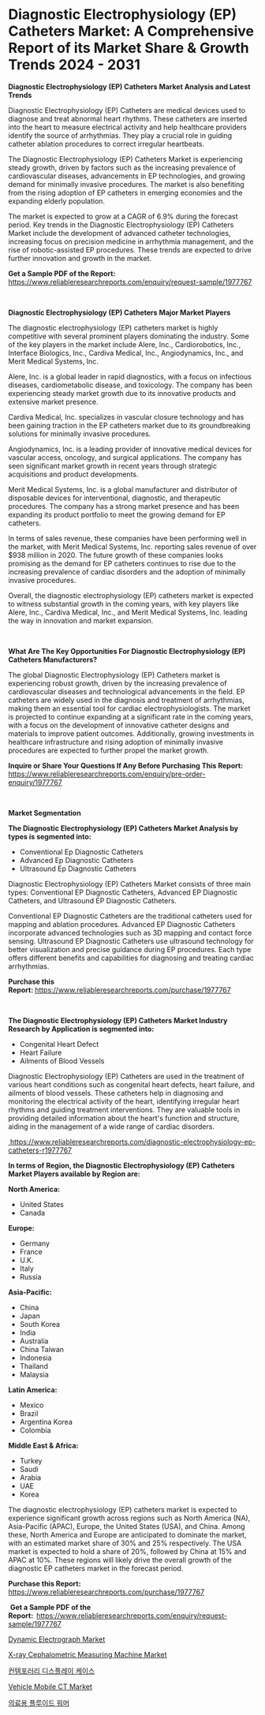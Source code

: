 <p><h1>Diagnostic Electrophysiology (EP) Catheters Market: A Comprehensive Report of its Market Share & Growth Trends 2024 - 2031</h1></p><p><strong>Diagnostic Electrophysiology (EP) Catheters Market Analysis and Latest Trends</strong></p>
<p><p>Diagnostic Electrophysiology (EP) Catheters are medical devices used to diagnose and treat abnormal heart rhythms. These catheters are inserted into the heart to measure electrical activity and help healthcare providers identify the source of arrhythmias. They play a crucial role in guiding catheter ablation procedures to correct irregular heartbeats.</p><p>The Diagnostic Electrophysiology (EP) Catheters Market is experiencing steady growth, driven by factors such as the increasing prevalence of cardiovascular diseases, advancements in EP technologies, and growing demand for minimally invasive procedures. The market is also benefiting from the rising adoption of EP catheters in emerging economies and the expanding elderly population.</p><p>The market is expected to grow at a CAGR of 6.9% during the forecast period. Key trends in the Diagnostic Electrophysiology (EP) Catheters Market include the development of advanced catheter technologies, increasing focus on precision medicine in arrhythmia management, and the rise of robotic-assisted EP procedures. These trends are expected to drive further innovation and growth in the market.</p></p>
<p><strong>Get a Sample PDF of the Report:&nbsp;</strong> <a href="https://www.reliableresearchreports.com/enquiry/request-sample/1977767">https://www.reliableresearchreports.com/enquiry/request-sample/1977767</a></p>
<p>&nbsp;</p>
<p><strong>Diagnostic Electrophysiology (EP) Catheters Major Market Players</strong></p>
<p><p>The diagnostic electrophysiology (EP) catheters market is highly competitive with several prominent players dominating the industry. Some of the key players in the market include Alere, Inc., Cardiorobotics, Inc., Interface Biologics, Inc., Cardiva Medical, Inc., Angiodynamics, Inc., and Merit Medical Systems, Inc.</p><p>Alere, Inc. is a global leader in rapid diagnostics, with a focus on infectious diseases, cardiometabolic disease, and toxicology. The company has been experiencing steady market growth due to its innovative products and extensive market presence.</p><p>Cardiva Medical, Inc. specializes in vascular closure technology and has been gaining traction in the EP catheters market due to its groundbreaking solutions for minimally invasive procedures.</p><p>Angiodynamics, Inc. is a leading provider of innovative medical devices for vascular access, oncology, and surgical applications. The company has seen significant market growth in recent years through strategic acquisitions and product developments.</p><p>Merit Medical Systems, Inc. is a global manufacturer and distributor of disposable devices for interventional, diagnostic, and therapeutic procedures. The company has a strong market presence and has been expanding its product portfolio to meet the growing demand for EP catheters.</p><p>In terms of sales revenue, these companies have been performing well in the market, with Merit Medical Systems, Inc. reporting sales revenue of over $938 million in 2020. The future growth of these companies looks promising as the demand for EP catheters continues to rise due to the increasing prevalence of cardiac disorders and the adoption of minimally invasive procedures.</p><p>Overall, the diagnostic electrophysiology (EP) catheters market is expected to witness substantial growth in the coming years, with key players like Alere, Inc., Cardiva Medical, Inc., and Merit Medical Systems, Inc. leading the way in innovation and market expansion.</p></p>
<p>&nbsp;</p>
<p><strong>What Are The Key Opportunities For Diagnostic Electrophysiology (EP) Catheters Manufacturers?</strong></p>
<p><p>The global Diagnostic Electrophysiology (EP) Catheters market is experiencing robust growth, driven by the increasing prevalence of cardiovascular diseases and technological advancements in the field. EP catheters are widely used in the diagnosis and treatment of arrhythmias, making them an essential tool for cardiac electrophysiologists. The market is projected to continue expanding at a significant rate in the coming years, with a focus on the development of innovative catheter designs and materials to improve patient outcomes. Additionally, growing investments in healthcare infrastructure and rising adoption of minimally invasive procedures are expected to further propel the market growth.</p></p>
<p><strong>Inquire or Share Your Questions If Any Before Purchasing This Report:</strong> <a href="https://www.reliableresearchreports.com/enquiry/pre-order-enquiry/1977767">https://www.reliableresearchreports.com/enquiry/pre-order-enquiry/1977767</a></p>
<p>&nbsp;</p>
<p><strong>Market Segmentation</strong></p>
<p><strong>The Diagnostic Electrophysiology (EP) Catheters Market Analysis by types is segmented into:</strong></p>
<p><ul><li>Conventional Ep Diagnostic Catheters</li><li>Advanced Ep Diagnostic Catheters</li><li>Ultrasound Ep Diagnostic Catheters</li></ul></p>
<p><p>Diagnostic Electrophysiology (EP) Catheters Market consists of three main types: Conventional EP Diagnostic Catheters, Advanced EP Diagnostic Catheters, and Ultrasound EP Diagnostic Catheters. </p><p>Conventional EP Diagnostic Catheters are the traditional catheters used for mapping and ablation procedures. Advanced EP Diagnostic Catheters incorporate advanced technologies such as 3D mapping and contact force sensing. Ultrasound EP Diagnostic Catheters use ultrasound technology for better visualization and precise guidance during EP procedures. Each type offers different benefits and capabilities for diagnosing and treating cardiac arrhythmias.</p></p>
<p><strong>Purchase this Report:&nbsp;</strong><a href="https://www.reliableresearchreports.com/purchase/1977767">https://www.reliableresearchreports.com/purchase/1977767</a></p>
<p>&nbsp;</p>
<p><strong>The Diagnostic Electrophysiology (EP) Catheters Market Industry Research by Application is segmented into:</strong></p>
<p><ul><li>Congenital Heart Defect</li><li>Heart Failure</li><li>Ailments of Blood Vessels</li></ul></p>
<p><p>Diagnostic Electrophysiology (EP) Catheters are used in the treatment of various heart conditions such as congenital heart defects, heart failure, and ailments of blood vessels. These catheters help in diagnosing and monitoring the electrical activity of the heart, identifying irregular heart rhythms and guiding treatment interventions. They are valuable tools in providing detailed information about the heart's function and structure, aiding in the management of a wide range of cardiac disorders.</p></p>
<p><a href="https://www.reliableresearchreports.com/diagnostic-electrophysiology-ep-catheters-r1977767">&nbsp;https://www.reliableresearchreports.com/diagnostic-electrophysiology-ep-catheters-r1977767</a></p>
<p><strong>In terms of Region, the Diagnostic Electrophysiology (EP) Catheters Market Players available by Region are:</strong></p>
<p>
    <p> <strong> North America: </strong>
        <ul>
            <li>United States</li>
            <li>Canada</li>
        </ul>
        </p> 
    <p> <strong> Europe: </strong>
        <ul>
            <li>Germany</li>
            <li>France</li>
            <li>U.K.</li>
            <li>Italy</li>
            <li>Russia</li>
        </ul>
        </p> 
    <p> <strong> Asia-Pacific: </strong>
        <ul>
            <li>China</li>
            <li>Japan</li>
            <li>South Korea</li>
            <li>India</li>
            <li>Australia</li>
            <li>China Taiwan</li>
            <li>Indonesia</li>
            <li>Thailand</li>
            <li>Malaysia</li>
        </ul>
        </p> 
    <p> <strong> Latin America: </strong>
        <ul>
            <li>Mexico</li>
            <li>Brazil</li>
            <li>Argentina Korea</li>
            <li>Colombia</li>
        </ul>
        </p> 
    <p> <strong> Middle East & Africa: </strong>
        <ul>
            <li>Turkey</li>
            <li>Saudi</li>
            <li>Arabia</li>
            <li>UAE</li>
            <li>Korea</li>
        </ul>
    </p>
    </p>
<p><p>The diagnostic electrophysiology (EP) catheters market is expected to experience significant growth across regions such as North America (NA), Asia-Pacific (APAC), Europe, the United States (USA), and China. Among these, North America and Europe are anticipated to dominate the market, with an estimated market share of 30% and 25% respectively. The USA market is expected to hold a share of 20%, followed by China at 15% and APAC at 10%. These regions will likely drive the overall growth of the diagnostic EP catheters market in the forecast period.</p></p>
<p><strong>Purchase this Report: </strong><a href="https://www.reliableresearchreports.com/purchase/1977767">https://www.reliableresearchreports.com/purchase/1977767</a></p>
<p>&nbsp;<strong>Get a Sample PDF of the Report:&nbsp;&nbsp;</strong><a href="https://www.reliableresearchreports.com/enquiry/request-sample/1977767">https://www.reliableresearchreports.com/enquiry/request-sample/1977767</a></p>
<p><strong></strong></p>
<p><p><a href="https://github.com/AdrianaPaucek2023/Market-Research-Report-List-2/blob/main/dynamic-electrograph-market.md">Dynamic Electrograph Market</a></p><p><a href="https://github.com/maesanjaya8/Market-Research-Report-List-1/blob/main/x-ray-cephalometric-measuring-machine-market.md">X-ray Cephalometric Measuring Machine Market</a></p><p><a href="https://github.com/nigaleamar09/Market-Research-Report-List-2/blob/main/522237577198.md">컨템포러리 디스플레이 케이스</a></p><p><a href="https://github.com/sowravmitra0/Market-Research-Report-List-1/blob/main/vehicle-mobile-ct-market.md">Vehicle Mobile CT Market</a></p><p><a href="https://github.com/ahmadrevanz10/Market-Research-Report-List-2/blob/main/778295277197.md">의료용 플루이드 워머</a></p></p>
